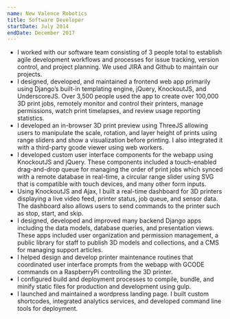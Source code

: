 ```yaml
---
name: New Valence Robotics
title: Software Developer
startDate: July 2014
endDate: December 2017
---
```


-   I worked with our software team consisting of 3 people total to establish agile development workflows and processes for issue tracking, version control, and project planning. We used JIRA and Github to maintain our projects.
-   I designed, developed, and maintained a frontend web app primarily using Django’s built-in templating engine, jQuery, KnockoutJS, and UnderscoreJS. Over 3,500 people used the app to create over 100,000 3D print jobs, remotely monitor and control their printers, manage permissions, watch print timelapses, and review usage reporting statistics.
-   I developed an in-browser 3D print preview using ThreeJS allowing users to manipulate the scale, rotation, and layer height of prints using range sliders and show a visualization before printing. I also integrated it with a third-party gcode viewer using web workers.
-   I developed custom user interface components for the webapp using KnockoutJS and jQuery. These components included a touch-enabled drag-and-drop queue for managing the order of print jobs which synced with a remote database in real-time, a circular range slider using SVG that is compatible with touch devices, and many other form inputs.
-   Using KnockoutJS and Ajax, I built a real-time dashboard for 3D printers displaying a live video feed, printer status, job queue, and sensor data. The dashboard also allows users to send commands to the printer such as stop, start, and skip.
-   I designed, developed and improved many backend Django apps including the data models, database queries, and presentation views. These apps included user organization and permission management, a public library for staff to publish 3D models and collections, and a CMS for managing support articles.
-   I helped design and develop printer maintenance routines that coordinated user interface prompts from the webapp with GCODE commands on a RaspberryPi controlling the 3D printer.
-   I configured build and deployment processes to compile, bundle, and minify static files for production and development using gulp.
-   I launched and maintained a wordpress landing page. I built custom shortcodes, integrated analytics services, and developed command line tools for deployment.
